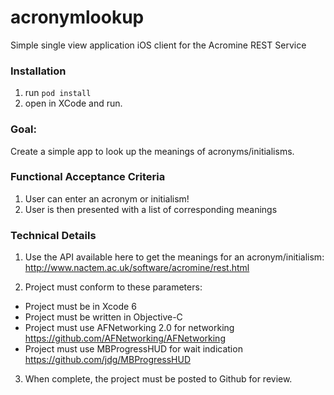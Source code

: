 # acronymlookup
Simple single view application iOS client for the Acromine REST Service

### Installation

1. run `pod install`
2. open in XCode and run.

### Goal:

Create a simple app to look up the meanings of acronyms/initialisms.

### Functional Acceptance Criteria

1. User can enter an acronym or initialism!
2. User is then presented with a list of corresponding meanings

### Technical Details

1. Use the API available here to get the meanings for an acronym/initialism:
http://www.nactem.ac.uk/software/acromine/rest.html

2. Project must conform to these parameters:
  * Project must be in Xcode 6
  * Project must be written in Objective-C
  * Project must use AFNetworking 2.0 for networking
    https://github.com/AFNetworking/AFNetworking
  * Project must use MBProgressHUD for wait indication
    https://github.com/jdg/MBProgressHUD
3. When complete, the project must be posted to Github for review.
